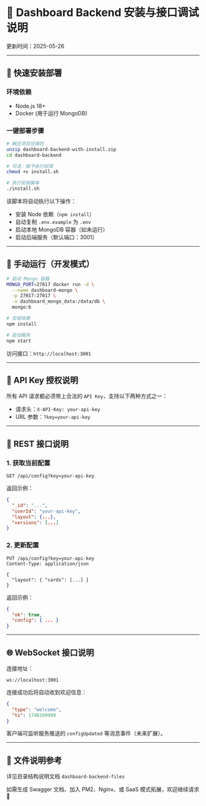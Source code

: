 # 📘 Dashboard Backend 安装与接口调试说明

更新时间：2025-05-26

---

## 🚀 快速安装部署

### 环境依赖

* Node.js 18+
* Docker (用于运行 MongoDB)

### 一键部署步骤

```bash
# 解压项目压缩包
unzip dashboard-backend-with-install.zip
cd dashboard-backend

# 可选：赋予执行权限
chmod +x install.sh

# 执行安装脚本
./install.sh
```

该脚本将自动执行以下操作：

* 安装 Node 依赖（`npm install`）
* 自动复制 `.env.example` 为 `.env`
* 启动本地 MongoDB 容器（如未运行）
* 启动后端服务（默认端口：3001）

---

## 🔧 手动运行（开发模式）

```bash
# 启动 Mongo 容器
MONGO_PORT=27017 docker run -d \
  --name dashboard-mongo \
  -p 27017:27017 \
  -v dashboard_mongo_data:/data/db \
  mongo:6

# 安装依赖
npm install

# 启动服务
npm start
```

访问接口：`http://localhost:3001`

---

## 🔐 API Key 授权说明

所有 API 请求都必须带上合法的 `API Key`，支持以下两种方式之一：

* 请求头：`X-API-Key: your-api-key`
* URL 参数：`?key=your-api-key`

---

## 📡 REST 接口说明

### 1. 获取当前配置

```http
GET /api/config?key=your-api-key
```

返回示例：

```json
{
  "_id": "...",
  "userId": "your-api-key",
  "layout": {...},
  "versions": [...]
}
```

### 2. 更新配置

```http
PUT /api/config?key=your-api-key
Content-Type: application/json

{
  "layout": { "cards": [...] }
}
```

返回示例：

```json
{
  "ok": true,
  "config": { ... }
}
```

---

## 🌐 WebSocket 接口说明

连接地址：

```
ws://localhost:3001
```

连接成功后将自动收到欢迎信息：

```json
{
  "type": "welcome",
  "ts": 1748199999
}
```

客户端可监听服务推送的 `configUpdated` 等消息事件（未来扩展）。

---

## 📁 文件说明参考

详见目录结构说明文档 `dashboard-backend-files`

如需生成 Swagger 文档、加入 PM2、Nginx、或 SaaS 模式拓展，欢迎继续请求 🎯
